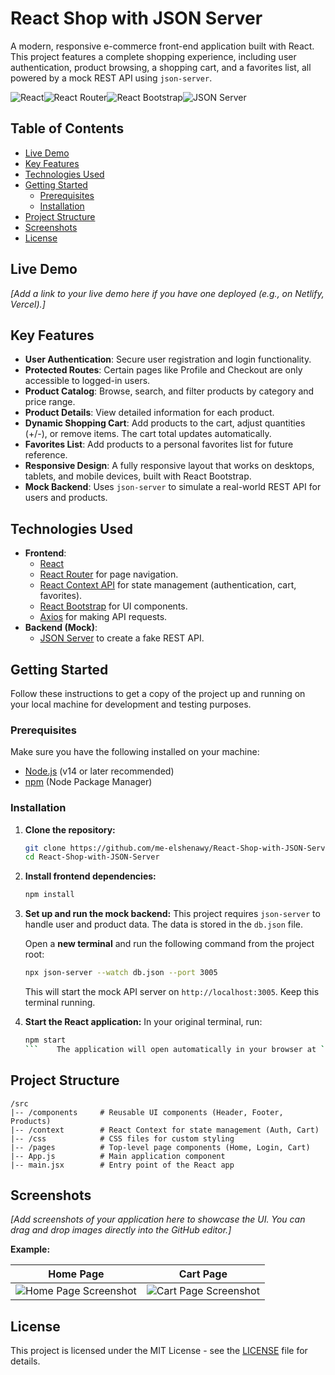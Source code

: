 # React Shop with JSON Server

A modern, responsive e-commerce front-end application built with React. This project features a complete shopping experience, including user authentication, product browsing, a shopping cart, and a favorites list, all powered by a mock REST API using `json-server`.

![React](https://img.shields.io/badge/react-%2320232a.svg?style=for-the-badge&logo=react&logoColor=%2361DAFB)![React Router](https://img.shields.io/badge/React_Router-CA4245?style=for-the-badge&logo=react-router&logoColor=white)![React Bootstrap](https://img.shields.io/badge/React--Bootstrap-563D7C?style=for-the-badge&logo=bootstrap&logoColor=white)![JSON Server](https://img.shields.io/badge/JSON--Server-3178C6?style=for-the-badge&logo=json&logoColor=white)

## Table of Contents

- [Live Demo](#live-demo)
- [Key Features](#key-features)
- [Technologies Used](#technologies-used)
- [Getting Started](#getting-started)
  - [Prerequisites](#prerequisites)
  - [Installation](#installation)
- [Project Structure](#project-structure)
- [Screenshots](#screenshots)
- [License](#license)

## Live Demo

*[Add a link to your live demo here if you have one deployed (e.g., on Netlify, Vercel).]*

## Key Features

- **User Authentication**: Secure user registration and login functionality.
- **Protected Routes**: Certain pages like Profile and Checkout are only accessible to logged-in users.
- **Product Catalog**: Browse, search, and filter products by category and price range.
- **Product Details**: View detailed information for each product.
- **Dynamic Shopping Cart**: Add products to the cart, adjust quantities (+/-), or remove items. The cart total updates automatically.
- **Favorites List**: Add products to a personal favorites list for future reference.
- **Responsive Design**: A fully responsive layout that works on desktops, tablets, and mobile devices, built with React Bootstrap.
- **Mock Backend**: Uses `json-server` to simulate a real-world REST API for users and products.

## Technologies Used

- **Frontend**:
  - [React](https://reactjs.org/)
  - [React Router](https://reactrouter.com/) for page navigation.
  - [React Context API](https://reactjs.org/docs/context.html) for state management (authentication, cart, favorites).
  - [React Bootstrap](https://react-bootstrap.github.io/) for UI components.
  - [Axios](https://axios-http.com/) for making API requests.
- **Backend (Mock)**:
  - [JSON Server](https://github.com/typicode/json-server) to create a fake REST API.

## Getting Started

Follow these instructions to get a copy of the project up and running on your local machine for development and testing purposes.

### Prerequisites

Make sure you have the following installed on your machine:
- [Node.js](https://nodejs.org/en/) (v14 or later recommended)
- [npm](https://www.npmjs.com/) (Node Package Manager)

### Installation

1.  **Clone the repository:**
    ```bash
    git clone https://github.com/me-elshenawy/React-Shop-with-JSON-Server.git
    cd React-Shop-with-JSON-Server
    ```

2.  **Install frontend dependencies:**
    ```bash
    npm install
    ```

3.  **Set up and run the mock backend:**
    This project requires `json-server` to handle user and product data. The data is stored in the `db.json` file.
    
    Open a **new terminal** and run the following command from the project root:
    ```bash
    npx json-server --watch db.json --port 3005
    ```
    This will start the mock API server on `http://localhost:3005`. Keep this terminal running.

4.  **Start the React application:**
    In your original terminal, run:
    ```bash
    npm start
    ```    The application will open automatically in your browser at `http://localhost:3000`.

## Project Structure

```
/src
|-- /components     # Reusable UI components (Header, Footer, Products)
|-- /context        # React Context for state management (Auth, Cart)
|-- /css            # CSS files for custom styling
|-- /pages          # Top-level page components (Home, Login, Cart)
|-- App.js          # Main application component
|-- main.jsx        # Entry point of the React app
```

## Screenshots

*[Add screenshots of your application here to showcase the UI. You can drag and drop images directly into the GitHub editor.]*

**Example:**

| Home Page                                       | Cart Page                                      |
| ----------------------------------------------- | ---------------------------------------------- |
| ![Home Page Screenshot](https://cdn.corenexis.com/files/b/5395683168.png) | ![Cart Page Screenshot](https://cdn.corenexis.com/files/b/6823788168.png)|


## License

This project is licensed under the MIT License - see the [LICENSE](LICENSE) file for details.
